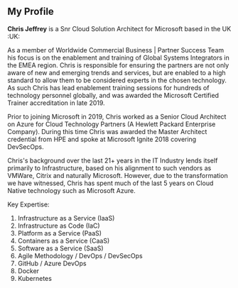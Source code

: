 ## My Profile

**Chris Jeffrey** is a Snr Cloud Solution Architect for Microsoft based in the UK :UK:

As a member of Worldwide Commercial Business | Partner Success Team his focus is on the enablement and training of Global Systems Integrators in the EMEA region. Chris is responsible for ensuring the partners are not only aware of new and emerging trends and services, but are enabled to a high standard to allow them to be considered experts in the chosen technology. As such Chris has lead enablement training sessions for hundreds of technology personnel globally, and was awarded the Microsoft Certified Trainer accreditation in late 2019.

Prior to joining Microsoft in 2019, Chris worked as a Senior Cloud Architect on Azure for Cloud Technology Partners (A Hewlett Packard Enterprise Company). During this time Chris was awarded the Master Architect credential from HPE and spoke at Microsoft Ignite 2018 covering DevSecOps.

Chris's background over the last 21+ years in the IT Industry lends itself primarily to Infrastructure, based on his alignment to such vendors as VMWare, Citrix and naturally Microsoft. However, due to the transformation we have witnessed, Chris has spent much of the last 5 years on Cloud Native technology such as Microsoft Azure.

Key Expertise:
1. Infrastructure as a Service (IaaS)
2. Infrastructure as Code (IaC)
3. Platform as a Service (PaaS)
4. Containers as a Service (CaaS)
5. Software as a Service (SaaS)
6. Agile Methodology / DevOps / DevSecOps
7. GitHub / Azure DevOps
8. Docker
9. Kubernetes
